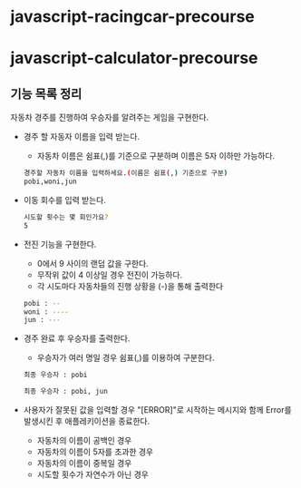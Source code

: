 # javascript-racingcar-precourse

# javascript-calculator-precourse

## 기능 목록 정리

자동차 경주를 진행하여 우승자를 알려주는 게임을 구현한다.

-   경주 할 자동자 이름을 입력 받는다.
    -   자동차 이름은 쉼표(,)를 기준으로 구분하며 이름은 5자 이하만 가능하다.
    ```bash
    경주할 자동차 이름을 입력하세요.(이름은 쉼표(,) 기준으로 구분)
    pobi,woni,jun
    ```
-   이동 회수를 입력 받는다.

    ```bash
    시도할 횟수는 몇 회인가요?
    5
    ```

-   전진 기능을 구현한다.

    -   0에서 9 사이의 랜덤 값을 구한다.
    -   무작위 값이 4 이상일 경우 전진이 가능하다.
    -   각 시도마다 자동차들의 진행 상황을 (-)을 통해 출력한다

    ```bash
    pobi : --
    woni : ----
    jun : ---
    ```

-   경주 완료 후 우승자를 출력한다.

    -   우승자가 여러 명일 경우 쉼표(,)를 이용하여 구분한다.

    ```bash
    최종 우승자 : pobi
    ```

    ```bash
    최종 우승자 : pobi, jun
    ```

-   사용자가 잘못된 값을 입력할 경우 "[ERROR]"로 시작하는 메시지와 함께 Error를 발생시킨 후 애플레키이션을 종료한다.
    -   자동차의 이름이 공백인 경우
    -   자동차의 이름이 5자를 초과한 경우
    -   자동차의 이름이 중복일 경우
    -   시도할 횟수가 자연수가 아닌 경우
